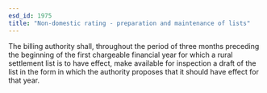 ```yaml
---
esd_id: 1975
title: "Non-domestic rating - preparation and maintenance of lists"
---
```


The billing authority shall, throughout the period of three months preceding the beginning of the first chargeable financial year for which a rural settlement list is to have effect, make available for inspection a draft of the list in the form in which the authority proposes that it should have effect for that year.

